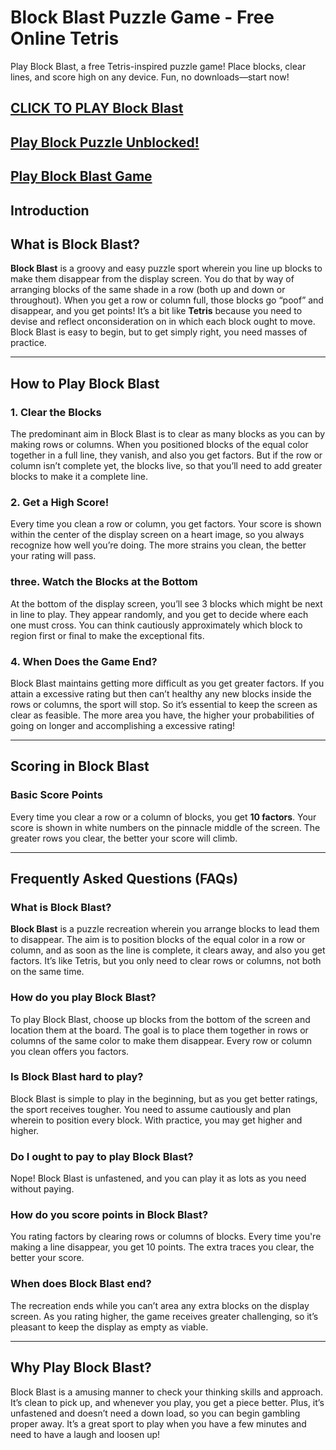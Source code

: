 # Block Blast Puzzle Game - Free Online Tetris

Play Block Blast, a free Tetris-inspired puzzle game! Place blocks, clear lines, and score high on any device. Fun, no downloads—start now!

## [CLICK TO PLAY Block Blast](https://blockblastgame.online/)

## [Play Block Puzzle Unblocked!](https://blockblastgame.online/block/block-puzzle-html5)

## [Play Block Blast Game](https://blockblastgame.online/block/block-blast-game)



## Introduction

## What is Block Blast?

**Block Blast** is a groovy and easy puzzle sport wherein you line up blocks to make them disappear from the display screen. You do that by way of arranging blocks of the same shade in a row (both up and down or throughout). When you get a row or column full, those blocks go “poof” and disappear, and you get points! It’s a bit like **Tetris** because you need to devise and reflect onconsideration on in which each block ought to move. Block Blast is easy to begin, but to get simply right, you need masses of practice.

---

## How to Play Block Blast

### 1. Clear the Blocks
   The predominant aim in Block Blast is to clear as many blocks as you can by making rows or columns. When you positioned blocks of the equal color together in a full line, they vanish, and also you get factors. But if the row or column isn’t complete yet, the blocks live, so that you’ll need to add greater blocks to make it a complete line.

### 2. Get a High Score!
   Every time you clean a row or column, you get factors. Your score is shown within the center of the display screen on a heart image, so you always recognize how well you’re doing. The more strains you clean, the better your rating will pass.

### three. Watch the Blocks at the Bottom
   At the bottom of the display screen, you’ll see 3 blocks which might be next in line to play. They appear randomly, and you get to decide where each one must cross. You can think cautiously approximately which block to region first or final to make the exceptional fits.

### 4. When Does the Game End?
   Block Blast maintains getting more difficult as you get greater factors. If you attain a excessive rating but then can’t healthy any new blocks inside the rows or columns, the sport will stop. So it’s essential to keep the screen as clear as feasible. The more area you have, the higher your probabilities of going on longer and accomplishing a excessive rating!

---

## Scoring in Block Blast

### Basic Score Points
   Every time you clear a row or a column of blocks, you get **10 factors**. Your score is shown in white numbers on the pinnacle middle of the screen. The greater rows you clear, the better your score will climb.

---

## Frequently Asked Questions (FAQs)

### What is Block Blast?

**Block Blast** is a puzzle recreation wherein you arrange blocks to lead them to disappear. The aim is to position blocks of the equal color in a row or column, and as soon as the line is complete, it clears away, and also you get factors. It’s like Tetris, but you only need to clear rows or columns, not both on the same time.

### How do you play Block Blast?

To play Block Blast, choose up blocks from the bottom of the screen and location them at the board. The goal is to place them together in rows or columns of the same color to make them disappear. Every row or column you clean offers you factors.

### Is Block Blast hard to play?

Block Blast is simple to play in the beginning, but as you get better ratings, the sport receives tougher. You need to assume cautiously and plan wherein to position every block. With practice, you may get higher and higher.

### Do I ought to pay to play Block Blast?

Nope! Block Blast is unfastened, and you can play it as lots as you need without paying.

### How do you score points in Block Blast?

You rating factors by clearing rows or columns of blocks. Every time you're making a line disappear, you get 10 points. The extra traces you clear, the better your score.

### When does Block Blast end?

The recreation ends while you can’t area any extra blocks on the display screen. As you rating higher, the game receives greater challenging, so it’s pleasant to keep the display as empty as viable.

---

## Why Play Block Blast?

Block Blast is a amusing manner to check your thinking skills and approach. It’s clean to pick up, and whenever you play, you get a piece better. Plus, it’s unfastened and doesn’t need a down load, so you can begin gambling proper away. It’s a great sport to play when you have a few minutes and need to have a laugh and loosen up!

